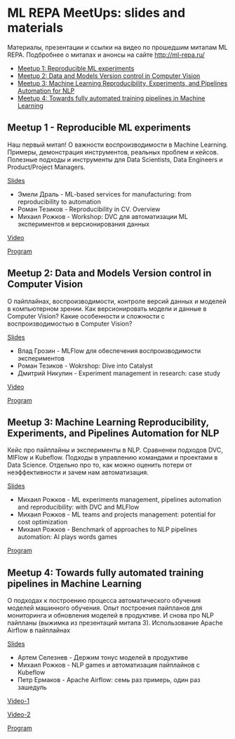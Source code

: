 # ML REPA MeetUps: slides and materials  

 Материалы, презентации и ссылки на видео по прошедшим митапам ML REPA. 
 Подбробнее о митапах и анонсы на сайте http://ml-repa.ru/ 

* [Meetup 1: Reproducible ML experiments](#meetup-1-reproducible-ml-experiments)
* [Meetup 2: Data and Models Version control in Computer Vision](#meetup-2-data-and-models-version-control-in-computer-vision)
* [Meetup 3: Machine Learning Reproducibility, Experiments, and Pipelines Automation for NLP](#meetup-3-machine-learning-reproducibility-experiments-and-pipelines-automation-for-nlp)
* [Meetup 4: Towards fully automated training pipelines in Machine Learning](#meetup-4-towards-fully-automated-training-pipelines-in-machine-learning)


## Meetup 1 - Reproducible ML experiments

Наш первый митап! О важности воспроизводимости в Machine Learning.
Примеры, демонстрация инструментов, реальных проблем и кейсов. Полезные подходы и инструменты для Data Scientists, Data Engineers и Product/Project Managers.


[Slides](/Meetup-1-Reproducible-ML-experiments)
- Эмели Драль - ML-based services for manufacturing: from reproducibility to automation
- Роман Тезиков - Reproducibility in CV. Overview
- Михаил Рожков -  Workshop: DVC для автоматизации ML экспериментов и версионирования данных
 
[Video](https://youtu.be/6r4FjdXxQzU?t=261)

[Program](http://ml-repa.ru/page6697700.html) 

## Meetup 2: Data and Models Version control in Computer Vision

О пайплайнах, воспроизводимости, контроле версий данных и моделей в компьютерном зрении. 
Как версионировать модели и данные в Computer Vision? Какие особенности и сложности с воспроизводимостью в Computer Vision?

[Slides](/Meetup-2-Data-and-Models-Version-control-Computer-Vision)
- Влад Грозин - MLFlow для обеспечения воспроизводимости экспериментов
- Роман Тезиков - Wokrshop: Dive into Catalyst
- Дмитрий Никулин - Experiment management in research: case study

[Video](https://youtu.be/SGawkIjBoGE?t=276)

[Program](https://ml-repa.ru/meetup-2-computer-vision)

## Meetup 3: Machine Learning Reproducibility, Experiments, and Pipelines Automation for NLP

Кейс про пайплайны и эксперименты в NLP. Сравненеи подходов DVC, MlFlow и Kubeflow.
Подходы в управлению командами и проектами в Data Science. Отдельно про то, как можно оценить потери от неэффективности и зачем нам автоматизация.

[Slides](/Meetup-3-Reproducibility-Experiments-and-Pipelines-Automation-NLP)
- Михаил Рожков - ML experiments management, pipelines automation and reproducibility: with DVC and MLFlow
- Михаил Рожков - ML teams and projects management: potential for cost optimization
- Михаил Рожков - Benchmark of approaches to NLP pipelines automation: AI plays words games
 
[Program](https://ml-repa.ru/meetup-3-nlp-amsterdam)


## Meetup 4: Towards fully automated training pipelines in Machine Learning

О подходах к построению процесса автоматического обучения моделей машинного обучения. 
Опыт построения пайпланов для мониторинга и обновления моделей в продуктиве. И снова про NLP пайпланы (выжимка из презентаций митапа 3).
Использование Apache Airflow в пайплайнах

[Slides](/Meetup-4-Towards-fully-automated-training-pipelines)
- Артем Селезнев - Держим тонус моделей в продуктиве
- Михаил Рожков - NLP games и автоматизация пайплайнов с Kubeflow
- Петр Ермаков - Apache Airflow: семь раз примерь, один раз зашедуль

[Video-1](https://youtu.be/B3SH2SF5L3o?t=647)

[Video-2](https://youtu.be/6VXkNm_U0Uw?t=138)

[Program](https://ml-repa.ru/meetup-4-automl-train)
